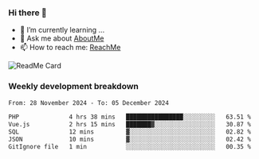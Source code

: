 ### Hi there 👋

- 🌱 I’m currently learning ...
- 💬 Ask me about [AboutMe](https://www.itzcy.com/about)
- 📫 How to reach me: [ReachMe](https://www.itzcy.com/about)

![ReadMe Card](https://github-readme-stats-ten-gilt.vercel.app/api?username=SuperChenYun&show_icons=true&title_color=fff&icon_color=79ff97&text_color=9f9f9f&bg_color=151515&hide_border=true)

### Weekly development breakdown
<!--START_SECTION:waka-->

```txt
From: 28 November 2024 - To: 05 December 2024

PHP              4 hrs 38 mins   ████████████████░░░░░░░░░   63.51 %
Vue.js           2 hrs 15 mins   ███████▓░░░░░░░░░░░░░░░░░   30.87 %
SQL              12 mins         ▓░░░░░░░░░░░░░░░░░░░░░░░░   02.82 %
JSON             10 mins         ▓░░░░░░░░░░░░░░░░░░░░░░░░   02.42 %
GitIgnore file   1 min           ░░░░░░░░░░░░░░░░░░░░░░░░░   00.35 %
```

<!--END_SECTION:waka-->
